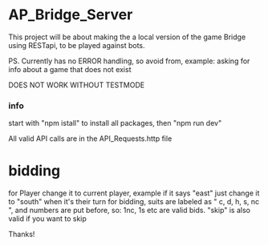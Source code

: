 # AP_Bridge_Server
 This project will be about making the a local version of the game Bridge using RESTapi, to be played against bots.

PS. Currently has no ERROR handling, so avoid from, example: asking for info about a game that does not exist

DOES NOT WORK WITHOUT TESTMODE



### info
start with "npm istall" to install all packages, then "npm run dev"

All valid API calls are in the API_Requests.http file

# bidding
for Player change it to current player, example if it says "east" just change it to "south" when it's their turn
for bidding, suits are labeled as " c, d, h, s, nc ", and numbers are put before, so: 1nc, 1s etc are valid bids. "skip" is also valid if you want to skip


Thanks!
